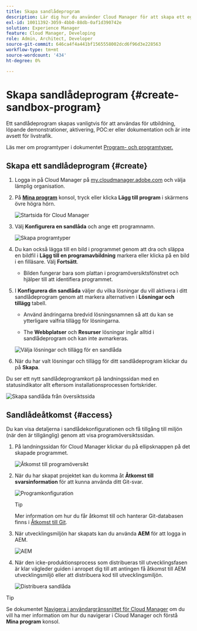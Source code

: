 ```yaml
---
title: Skapa sandlådeprogram
description: Lär dig hur du använder Cloud Manager för att skapa ett eget sandlådeprogram för utbildning, demo, POC eller andra icke-produktionssyften.
exl-id: 10011392-3059-4bb0-88db-0af1d390742e
solution: Experience Manager
feature: Cloud Manager, Developing
role: Admin, Architect, Developer
source-git-commit: 646ca4f4a441bf1565558002dcd6f96d3e228563
workflow-type: tm+mt
source-wordcount: '434'
ht-degree: 0%

---
```


# Skapa sandlådeprogram {#create-sandbox-program}

Ett sandlådeprogram skapas vanligtvis för att användas för utbildning, löpande demonstrationer, aktivering, POC:er eller dokumentation och är inte avsett för livstrafik.

Läs mer om programtyper i dokumentet [Program- och programtyper.](program-types.md)

## Skapa ett sandlådeprogram {#create}

1. Logga in på Cloud Manager på [my.cloudmanager.adobe.com](https://my.cloudmanager.adobe.com/) och välja lämplig organisation.

1. På **[Mina program](/help/implementing/cloud-manager/navigation.md#my-programs)** konsol, tryck eller klicka **Lägg till program** i skärmens övre högra hörn.

   ![Startsida för Cloud Manager](assets/log-in.png)

1. Välj **Konfigurera en sandlåda** och ange ett programnamn.

   ![Skapa programtyper](assets/create-sandbox.png)

1. Du kan också lägga till en bild i programmet genom att dra och släppa en bildfil i **Lägg till en programavbildning** markera eller klicka på en bild i en filläsare. Välj **Fortsätt**.

   * Bilden fungerar bara som plattan i programöversiktsfönstret och hjälper till att identifiera programmet.

1. I **Konfigurera din sandlåda** väljer du vilka lösningar du vill aktivera i ditt sandlådeprogram genom att markera alternativen i **Lösningar och tillägg** tabell.

   * Använd ändringarna bredvid lösningsnamnen så att du kan se ytterligare valfria tillägg för lösningarna.

   * The **Webbplatser** och **Resurser** lösningar ingår alltid i sandlådeprogram och kan inte avmarkeras.

   ![Välja lösningar och tillägg för en sandlåda](assets/sandbox-solutions-add-ons.png)

1. När du har valt lösningar och tillägg för ditt sandlådeprogram klickar du på **Skapa**.

Du ser ett nytt sandlådeprogramkort på landningssidan med en statusindikator allt eftersom installationsprocessen fortskrider.

![Skapa sandlåda från översiktssida](assets/sandbox-setup.png)

## Sandlådeåtkomst {#access}

Du kan visa detaljerna i sandlådekonfigurationen och få tillgång till miljön (när den är tillgänglig) genom att visa programöversiktssidan.

1. På landningssidan för Cloud Manager klickar du på ellipsknappen på det skapade programmet.

   ![Åtkomst till programöversikt](assets/program-overview-sandbox.png)

1. När du har skapat projektet kan du komma åt **Åtkomst till svarsinformation** för att kunna använda ditt Git-svar.

   ![Programkonfiguration](assets/create-program4.png)

   >[!TIP]
   >
   >Mer information om hur du får åtkomst till och hanterar Git-databasen finns i [Åtkomst till Git](/help/implementing/cloud-manager/managing-code/accessing-repos.md).

1. När utvecklingsmiljön har skapats kan du använda **AEM** för att logga in AEM.

   ![AEM](assets/create-program5.png)

1. När den icke-produktionsprocess som distribueras till utvecklingsfasen är klar vägleder guiden i anropet dig till att antingen få åtkomst till AEM utvecklingsmiljö eller att distribuera kod till utvecklingsmiljön.

   ![Distribuera sandlåda](assets/create-program-setup-deploy.png)

>[!TIP]
>
>Se dokumentet [Navigera i användargränssnittet för Cloud Manager](/help/implementing/cloud-manager/navigation.md) om du vill ha mer information om hur du navigerar i Cloud Manager och förstå **Mina program** konsol.
